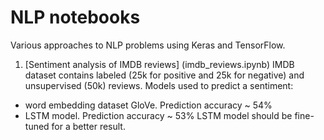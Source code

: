 # NLP notebooks
Various approaches to NLP problems using Keras and TensorFlow. 

1. [Sentiment analysis of IMDB reviews] (imdb_reviews.ipynb)
 IMDB dataset contains labeled (25k for positive and 25k for negative) and unsupervised (50k) reviews.
 Models used to predict a sentiment:
 - word embedding dataset GloVe. Prediction accuracy ~ 54%
 - LSTM model. Prediction accuracy ~  53%
LSTM model should be fine-tuned for a better result.
